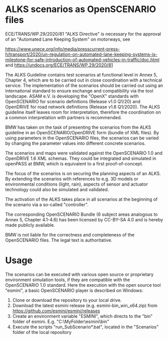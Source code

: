 # ALKS scenarios as OpenSCENARIO files

ECE/TRANS/WP.29/2020/81 "ALKS Directive" is necessary for the approval of an "Automated Lane Keeping System" on motorways, see

https://www.unece.org/info/media/presscurrent-press-h/transport/2020/un-regulation-on-automated-lane-keeping-systems-is-milestone-for-safe-introduction-of-automated-vehicles-in-traffic/doc.html and https://undocs.org/ECE/TRANS/WP.29/2020/81

The ALKS Guideline contains test scenarios at functional level in Annex 5, Chapter 4, which are to be carried out in close coordination with a technical service. The implementation of the scenarios should be carried out using an international standard to ensure exchange and compatibility via the tool landscape. ASAM e.V. is developing the "OpenX" standards with OpenSCENARIO for scenario definitions (Release v1.0 Q1/20) and OpenDRIVE for road network definitions (Release v1.6 Q1/2020). The ALKS guideline itself leaves room for interpretation, therefore the coordination on a common interpretation with partners is recommended.

BMW has taken on the task of presenting the scenarios from the ALKS guideline in an OpenSCENARIO/OpenDRIVE form (bundle of XML files). By using parameters in the OpenSCENARIO files, the scenarios can be varied by changing the parameter values into different concrete scenarios.
 
The scenarios and maps were validated against the OpenSCENARIO 1.0 and OpenDRIVE 1.6 XML schemas. They could be integrated and simulated in openPASS at BMW, which is equivalent to a first proof-of-concept. 

The focus of the scenarios is on securing the planning aspects of an ALKS. By extending the scenarios with references to e.g. 3D models or environmental conditions (light, rain), aspects of sensor and actuator technology could also be simulated and validated.

The activation of the ALKS takes place in all scenarios at the beginning of the scenario via a so-called "controller".
 
The corresponding OpenSCENARIO Bundle (6 subject areas analogous to Annex 5, Chapter 4.1-4.6) has been licensed by CC-BY-SA 4.0 and is hereby made publicly available. 

BMW is not liable for the correctness and completeness of the OpenSCENARIO files. The legal text is authoritative.

# Usage

The scenarios can be executed with various open source or proprietary environment simulation tools, if they are compatible with the OpenSCENARIO 1.0 standard. 
Here the execution with the open source tool "esmini", a basic OpenSCENARIO player is described on Windows:

1. Clone or download the repository to your local drive.
2. Download the latest esmini release (e.g. esmini-bin_win_x64.zip) from https://github.com/esmini/esmini/releases
3. Create an environment variable "ESMINI", which directs to the "bin" folder of esmini. E.g. "C:\MyFolder\esmini\bin\"
3. Execute the scripts "run_SubScenario*.bat", located in the "Scenarios" folder of the local repository